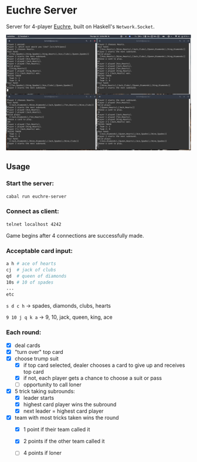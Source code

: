 # Euchre Server

Server for 4-player [Euchre](https://bicyclecards.com/how-to-play/euchre/), built on Haskell's `Network.Socket`.

![euchre3](./misc/euchre3.png)

## Usage

### Start the server:
``` sh
cabal run euchre-server
```

### Connect as client:
``` sh
telnet localhost 4242
```

Game begins after 4 connections are successfully made.

### Acceptable card input:

``` sh
a h # ace of hearts
cj  # jack of clubs
qd  # queen of diamonds
10s # 10 of spades
...
etc
```

`s d c h` -> spades, diamonds, clubs, hearts

`9 10 j q k a` -> 9, 10, jack, queen, king, ace

### Each round:
 - [x] deal cards
 - [x] "turn over" top card
 - [x] choose trump suit 
   -  [x] if top card selected, dealer chooses a card to give up and receives top card
   -  [x] if not, each player gets a chance to choose a suit or pass
   -  [ ] opportunity to call loner
 - [x] 5 trick taking subrounds:
   -  [x] leader starts
   -  [x] highest card player wins the subround
   -  [x] next leader = highest card player
 - [x] team with most tricks taken wins the round
   -  [x] 1 point if their team called it
   -  [x] 2 points if the other team called it
   -  [ ] 4 points if loner




